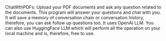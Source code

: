 ChatWthPDFs:
Upload your PDF documents and ask any question related to the documents. This program will answer your questions and chat with you. 
It will save a memory of conversation chain or conversation history, therefore, you can ask follow up questions too.
It uses OpenAI LLM. You can also use HuggingFace LLM which will perform all the operation on your local machine and is, therefore, free to use. 
